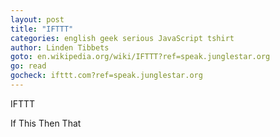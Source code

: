 ```yaml
---
layout: post
title: "IFTTT"
categories: english geek serious JavaScript tshirt
author: Linden Tibbets
goto: en.wikipedia.org/wiki/IFTTT?ref=speak.junglestar.org
go: read
gocheck: ifttt.com?ref=speak.junglestar.org
---
```

IFTTT

If This Then That
